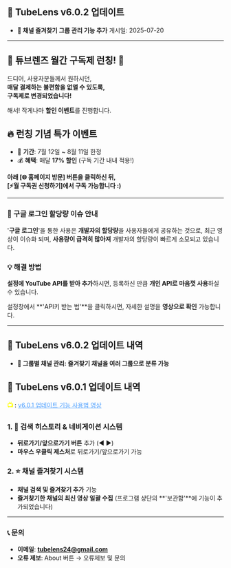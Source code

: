 ## 🚀 TubeLens v6.0.2 업데이트
- **📁 채널 즐겨찾기 그룹 관리 기능 추가**
게시일: 2025-07-20

---

## 🎉 **튜브렌즈 월간 구독제 런칭!** 🎉

드디어, 사용자분들께서 원하시던,  
**매달 결제하는 불편함을 없앨 수 있도록,**  
**구독제로 변경되었습니다!**

해서! 작게나마 **할인 이벤트**를 진행합니다.

## 🔥 **런칭 기념 특가 이벤트**
- 📅 **기간**: 7월 12일 ~ 8월 11일 한정
- 💰 **혜택**: 매달 **17% 할인** (구독 기간 내내 적용!)

**아래 [🌐 홈페이지 방문] 버튼을 클릭하신 뒤,**  
**[⚡월 구독권 신청하기]에서 구독 가능합니다 :)**

---

### 🚨 구글 로그인 할당량 이슈 안내

'**구글 로그인**'을 통한 사용은 **개발자의 할당량**을 사용자들에게 공유하는 것으로,
최근 영상이 이슈화 되며, **사용량이 급격히 많아져**
개발자의 할당량이 빠르게 소모되고 있습니다.

### 💡 **해결 방법**

**설정에 YouTube API를 받아 추가**하시면,
등록하신 만큼 **개인 API로 마음껏 사용**하실 수 있습니다.

설정창에서 **'API키 받는 법'**을 클릭하시면,
자세한 설명을 **영상으로 확인** 가능합니다.

---

## 🚀 **TubeLens v6.0.2 업데이트 내역**
- **📁 그룹별 채널 관리: 즐겨찾기 채널을 여러 그룹으로 분류 가능**

## 🚀 **TubeLens v6.0.1 업데이트 내역**
<span style="color: #ffff00; font-weight: bold;">📺 </span>: <a href="https://youtu.be/K4fLTU3kZe0" style="color: #4a9eff; text-decoration: underline;">v6.0.1 업데이트 기능 사용법 영상</a>

### **1. 🔄 검색 히스토리 & 네비게이션 시스템**
- **뒤로가기/앞으로가기 버튼** 추가 (◀ ▶)
- **마우스 우클릭 제스처**로 뒤로가기/앞으로가기 가능

### 2. ⭐ 채널 즐겨찾기 시스템
- **채널 검색 및 즐겨찾기 추가** 기능
- **즐겨찾기한 채널의 최신 영상 일괄 수집**
(프로그램 상단의 **'보관함'**에 기능이 추가되었습니다)

---

### 📞 **문의**

- **이메일**: **tubelens24@gmail.com**
- **오류 제보**: About 버튼 → 오류제보 및 문의
